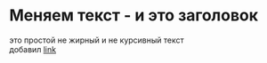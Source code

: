 # Меняем текст - и это заголовок
это простой не жирный и не курсивный текст\
добавил [link](http://google.com)